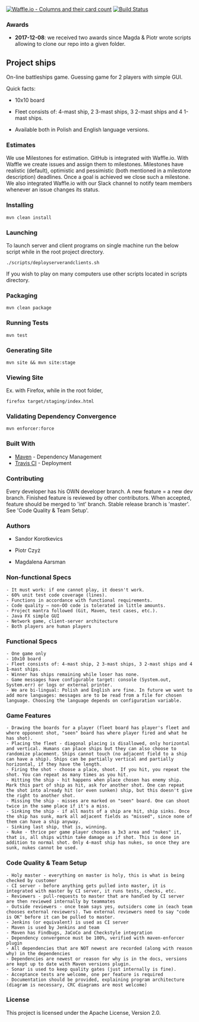 [![Waffle.io - Columns and their card count](https://badge.waffle.io/korotkevics/ships.svg?columns=all)](https://waffle.io/korotkevics/ships)
[![Build Status](https://travis-ci.org/korotkevics/ships.svg?branch=int)](https://travis-ci.org/korotkevics/ships)


### Awards

 * **2017-12-08**: we received two awards since Magda & Piotr wrote scripts allowing to clone our repo into a given folder. 

## Project ships

On-line battleships game. Guessing game for 2 players with simple GUI.

Quick facts:

* 10x10 board

* Fleet consists of: 4-mast ship, 2 3-mast ships, 3 2-mast ships and 4 1-mast ships.

* Available both in Polish and English language versions.

### Estimates

We use Milestones for estimation. GitHub is integrated with Waffle.io. With Waffle we create issues and assign them to milestones.
Milestones have realistic (default), optimistic and pessimistic (both mentioned in a milestone description) deadlines. Once a goal is achieved we close such a milestone.
We also integrated Waffle.io with our Slack channel to notify team members whenever an issue changes its status. 

### Installing 
    
    mvn clean install

### Launching 

To launch server and client programs on single machine run the below script while in the root project directory.
    
    ./scripts/deployserverandclients.sh 

If you wish to play on many computers use other scripts located in scripts directory.

### Packaging

    mvn clean package

### Running Tests

    mvn test

### Generating Site

    mvn site && mvn site:stage

### Viewing Site

Ex. with Firefox, while in the root folder,

    firefox target/staging/index.html     

### Validating Dependency Convergence

    mvn enforcer:force

### Built With

* [Maven](https://maven.apache.org/) - Dependency Management
* [Travis CI](https://travis-ci.org) - Deployment

### Contributing

Every developer has his OWN developer branch. A new feature = a new dev branch. Finished feature is reviewed by other contributors. When accepted, feature should be merged to 'int' branch.
Stable release branch is 'master'. See 'Code Quality & Team Setup'.

### Authors

 * Sandor Korotkevics

 * Piotr Czyż

 * Magdalena Aarsman
 
### Non-functional Specs

    - It must work: if one cannot play, it doesn't work.
    - 60% unit test code coverage (lines).
    - Functions in accordance with functional requirements.
    - Code quality – non-OO code is tolerated in little amounts.
    - Project mantra followed (Git, Maven, test cases, etc.).
    - Java FX simple GUI
    - Network game, client-server architecture
    - Both players are human players

### Functional Specs
    
    - One game only
    - 10x10 board
    - Fleet consists of: 4-mast ship, 2 3-mast ships, 3 2-mast ships and 4 1-mast ships.
    - Winner has ships remaining while loser has none.
    - Game messages have configurable target: console (System.out, System.err) or logs or external printer.
    - We are bi-lingual: Polish and English are fine. In future we want to add more languages: messages are to be read from a file for chosen language. Choosing the language depends on configuration variable.

### Game Features

    - Drawing the boards for a player (fleet board has player's fleet and where opponent shot, "seen" board has where player fired and what he has shot).
    - Placing the fleet - diagonal placing is disallowed, only horizontal and vertical. Humans can place ships but they can also choose to randomize placement. Ships cannot touch (no adjacent field to a ship can have a ship). Ships can be partially vertical and partially horizontal, if they have the length.
    - Firing the shot - choose a place, shoot. If you hit, you repeat the shot. You can repeat as many times as you hit.
    - Hitting the ship - hit happens when place chosen has enemy ship. Mark this part of ship as hit, ask for another shot. One can repeat the shot into already hit (or even sunken) ship, but this doesn't give the right to another shot.
    - Missing the ship - misses are marked on "seen" board. One can shoot twice in the same place if it's a miss.
    - Sinking the ship - if all masts of a ship are hit, ship sinks. Once the ship has sunk, mark all adjacent fields as "missed", since none of them can have a ship anyway.
    - Sinking last ship, that is, winning.
    - Nuke - thrice per game player chooses a 3x3 area and "nukes" it, that is, all ships within take damage as if shot. This is done in addition to normal shot. Only 4-mast ship has nukes, so once they are sunk, nukes cannot be used.

### Code Quality & Team Setup

    - Holy master - everything on master is holy, this is what is being checked by customer
    - CI server - before anything gets pulled into master, it is integrated with master by CI server, it runs tests, checks, etc.
    - Reviewers - pull-requests to master that are handled by CI server are then reviewed internally by teammates
    - Outside reviewers - once team says yes, outsiders come in (each team chooses external reviewers). Two external reviewers need to say "code is OK" before it can be pulled to master.
    - Jenkins (or equivalent) is used as CI server
    - Maven is used by Jenkins and team
    - Maven has Findbugs, JaCoCo and Checkstyle integration
    - Dependency convergence must be 100%, verified with maven-enforcer plugin
    - All dependencies that are NOT newest are recorded (along with reason why) in the dependencies
    - Dependencies are newest or reason for why is in the docs, versions are kept up to date with Maven versions plugin.
    - Sonar is used to keep quality gates (just internally is fine).
    - Acceptance tests are welcome, one per feature is required
    - Documentation should be provided, explaining program architecture (diagram is necessary, CRC diagrams are most welcome)

### License

This project is licensed under the Apache License, Version 2.0.
